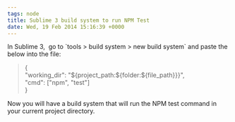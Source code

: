 ```yaml
---
tags: node
title: Sublime 3 build system to run NPM Test
date: Wed, 19 Feb 2014 15:16:39 +0000
---
```

In Sublime 3,  go to \`tools > build system > new build system\` and paste the below into the file:

> {  
> "working\_dir": "${project\_path:${folder:${file\_path}}}",  
> "cmd": \["npm", "test"\]  
> }

Now you will have a build system that will run the NPM test command in your current project directory.

